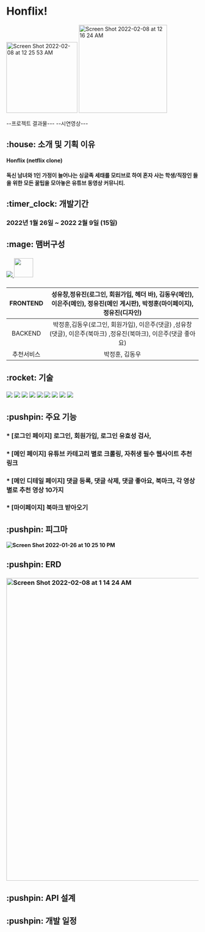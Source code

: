 # Honflix!
<img width="186" alt="Screen Shot 2022-02-08 at 12 25 53 AM" src="https://user-images.githubusercontent.com/75291546/152817874-89344fcf-0001-42b4-98af-e91a88760a47.png">
<img width="231" alt="Screen Shot 2022-02-08 at 12 16 24 AM" src="https://user-images.githubusercontent.com/75291546/152816075-31c0f651-eca1-473e-b222-69cd95f98d58.png">


--프로젝트 결과물---
--시연영상---

<h2> :house: 소개 및 기획 이유
 
<h4>Honflix (netflix clone)
<h4>독신 남녀와 1인 가정이 늘어나는 싱글족 세태를 모티브로 하여 혼자 사는 학생/직장인 들을 위한 모든 꿀팁을 모아놓은 유튜브 동영상 커뮤니티.
 
<h2> :timer_clock: 개발기간

<h3>2022년 1월 26일 ~ 2022 2월 9일 (15일)


<h2>:mage: 맴버구성

<h3> 
 <a href="https://github.com/Paige1996/Honflix/graphs/contributors">
  <img src="https://contrib.rocks/image?repo=Paige1996/Honflix" />
  <img width="50px" src="https://avatars.githubusercontent.com/u/96567093?s=64&amp;v=4" />
</a>
<h3>
 
 |FRONTEND|성유창,정유진(로그인, 회원가입, 헤더 바), 김동우(메인), 이은주(메인), 정유진(메인 게시판), 박정훈(마이페이지), 정유진(디자인)| 
|:---:|:---:| 
 |BACKEND|박정훈,김동우(로그인, 회원가입), 이은주(댓글) ,성유창(댓글), 이은주(북마크) ,정유진(북마크), 이은주(댓글 좋아요)|
 |추천서비스| 박정훈, 김동우|
 
 <h2> :rocket: 기술
 
 <h3> 
    <img src="https://img.shields.io/badge/html5-E34F26?style=for-the-badge&logo=html5&logoColor=white"> 
  <img src="https://img.shields.io/badge/css-1572B6?style=for-the-badge&logo=css3&logoColor=white"> 
  <img src="https://img.shields.io/badge/python-3776AB?style=for-the-badge&logo=python&logoColor=white"> 
    <img src="https://img.shields.io/badge/django-092E20?style=for-the-badge&logo=django&logoColor=white">
   <img src="https://img.shields.io/badge/mysql-4479A1?style=for-the-badge&logo=mysql&logoColor=white"> 
    <img src="https://img.shields.io/badge/linux-FCC624?style=for-the-badge&logo=linux&logoColor=black"> 
    <img src="https://img.shields.io/badge/github-181717?style=for-the-badge&logo=github&logoColor=white">
  <img src="https://img.shields.io/badge/git-F05032?style=for-the-badge&logo=git&logoColor=white">
  <img src="https://img.shields.io/badge/fontawesome-339AF0?style=for-the-badge&logo=fontawesome&logoColor=white">

<h2> :pushpin: 주요 기능

<h3>* [로그인 페이지] 로그인, 회원가입, 로그인 유효성 검사,

<h3>* [메인 페이지] 유튜브 카테고리 별로 크롤링, 자취생 필수 웹사이트 추천 링크

<h3>* [메인 디테일 페이지] 댓글 등록, 댓글 삭제, 댓글 좋아요, 북마크, 각 영상별로 추천 영상 10가지

<h3>* [마이페이지] 북마크 받아오기
  
<h2> :pushpin: 피그마
 
<h4> 

![Screen Shot 2022-01-26 at 10 25 10 PM](https://user-images.githubusercontent.com/75291546/151170956-acdaf144-20a7-4338-885a-442fed4f1724.png)

<h2> :pushpin: ERD
 
<h3> <img width="794" alt="Screen Shot 2022-02-08 at 1 14 24 AM" src="https://user-images.githubusercontent.com/75291546/152827213-dbd64592-d1b7-467f-8474-8fbb42e448f2.png">



<h2> :pushpin: API 설계
  
 

<h2> :pushpin: 개발 일정
  
